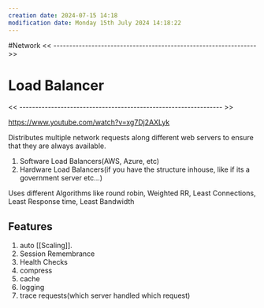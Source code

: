 ```yaml
---
creation date: 2024-07-15 14:18
modification date: Monday 15th July 2024 14:18:22
---
```

#Network
<< ---------------------------------------------------------------- >>

# Load Balancer

<< ---------------------------------------------------------------- >>

https://www.youtube.com/watch?v=xg7Dj2AXLyk

Distributes multiple network requests along different web servers to ensure that they are always available. 

1. Software Load Balancers(AWS, Azure, etc)
2. Hardware Load Balancers(if you have the structure inhouse, like if its a government server etc...)

Uses different Algorithms
	like round robin, Weighted RR, Least Connections, Least Response time, Least Bandwidth

## Features
1. auto [[Scaling]].
2. Session Remembrance
3. Health Checks
4. compress
5. cache
6. logging
7. trace requests(which server handled which request)